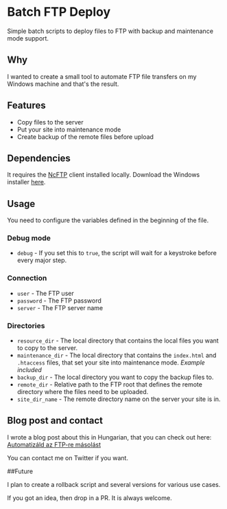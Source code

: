 # Batch FTP Deploy

Simple batch scripts to deploy files to FTP with backup and maintenance mode support.

## Why

I wanted to create a small tool to automate FTP file transfers on my Windows machine and that's the result.

## Features

* Copy files to the server
* Put your site into maintenance mode
* Create backup of the remote files before upload

## Dependencies

It requires the [NcFTP](http://www.ncftp.com/) client installed locally. Download the Windows installer [here](http://www.ncftp.com/download/).

## Usage

You need to configure the variables defined in the beginning of the file.

### Debug mode

* `debug` - If you set this to `true`, the script will wait for a keystroke before every major step.

### Connection

* `user` - The FTP user
* `password` - The FTP password
* `server` - The FTP server name

### Directories

* `resource_dir` - The local directory that contains the local files you want to copy to the server.
* `maintenance_dir` - The local directory that contains the `index.html` and `.htaccess` files, that set your site into maintenance mode. _Example included_
* `backup_dir` - The local directory you want to copy the backup files to.
* `remote_dir` - Relative path to the FTP root that defines the remote directory where the files need to be uploaded.
* `site_dir_name` - The remote directory name on the server your site is in.

## Blog post and contact

I wrote a blog post about this in Hungarian, that you can check out here: [Automatizáld az FTP-re másolást](https://blog.serpens.hu/automatizald-az-ftpre-masolast)

You can contact me on Twitter if you want.

##Future

I plan to create a rollback script and several versions for various use cases.

If you got an idea, then drop in a PR. It is always welcome.